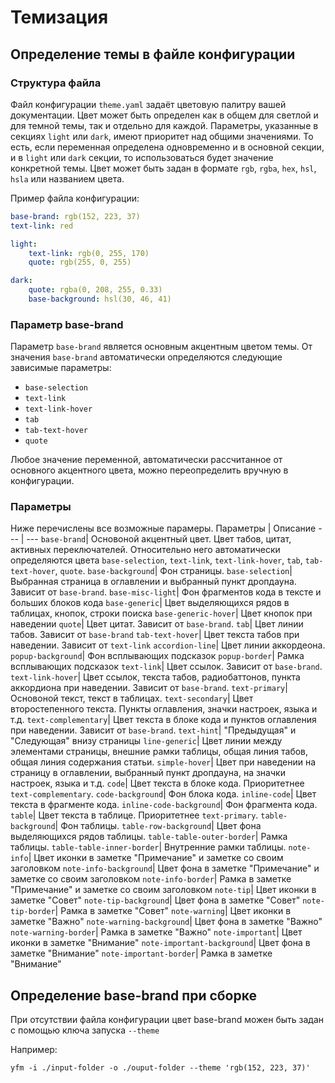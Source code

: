 # Темизация

## Определение темы в файле конфигурации
### Структура файла
Файл конфигурации `theme.yaml` задаёт цветовую палитру вашей документации. Цвет может быть определен как в общем для светлой и для темной темы, так и отдельно для каждой.
Параметры, указанные в секциях `light` или `dark`, имеют приоритет над общими значениями. То есть, если переменная определена одновременно и в основной секции, и в `light` или `dark` секции, то использоваться будет значение конкретной темы.
Цвет может быть задан в формате `rgb`, `rgba`, `hex`, `hsl`, `hsla` или названием цвета. 

Пример файла конфигурации:
```yaml
base-brand: rgb(152, 223, 37)
text-link: red

light:
    text-link: rgb(0, 255, 170)
    quote: rgb(255, 0, 255)

dark:
    quote: rgba(0, 208, 255, 0.33)
    base-background: hsl(30, 46, 41)
```

### Параметр base-brand
Параметр `base-brand` является основным акцентным цветом темы. От значения `base-brand` автоматически определяются следующие зависимые параметры:
* `base-selection`
* `text-link`
* `text-link-hover`
* `tab`
* `tab-text-hover`
* `quote`

Любое значение переменной, автоматически рассчитанное от основного акцентного цвета, можно переопределить вручную в конфигурации.
### Параметры
Ниже перечислены все возможные парамеры.
Параметры | Описание
--- | --- 
`base-brand`| Основоной акцентный цвет. Цвет табов, цитат, активных переключателей. Относительно него автоматически определяются цвета  `base-selection`, `text-link`, `text-link-hover`, `tab`, `tab-text-hover`, `quote`.
`base-background`| Фон страницы.
`base-selection`| Выбранная страница в оглавлении и выбранный пункт дропдауна. Зависит от `base-brand`.
`base-misc-light`| Фон фрагментов кода в тексте и больших блоков кода
`base-generic`| Цвет выделяющихся рядов в таблицах, кнопок, строки поиска
`base-generic-hover`| Цвет кнопок при наведении 
`quote`| Цвет цитат.  Зависит от `base-brand`.
`tab`| Цвет линии табов.  Зависит от `base-brand`
`tab-text-hover`| Цвет текста табов при наведении.  Зависит от `text-link`
`accordion-line`| Цвет линии аккордеона.
`popup-background`| Фон всплывающих подсказок
`popup-border`| Рамка всплывающих подсказок
`text-link`| Цвет ссылок. Зависит от `base-brand`.
`text-link-hover`| Цвет ссылок, текста табов, радиобаттонов, пункта аккордиона при наведении. Зависит от `base-brand`.
`text-primary`| Основоной текст, текст в таблицах.
`text-secondary`| Цвет второстепенного текста. Пункты оглавления, значки настроек, языка и т.д.
`text-complementary`| Цвет текста в блоке кода и пунктов оглавления при наведении. Зависит от `base-brand`.
`text-hint`| "Предыдущая" и "Следующая" внизу страницы
`line-generic`| Цвет линии между элементами страницы, внешние рамки таблицы, общая линия табов, общая линия содержания статьи.
`simple-hover`| Цвет при наведении на страницу в оглавлении, выбранный пункт дропдауна, на значки настроек, языка и т.д.
`code`| Цвет текста в блоке кода. Приоритетнее `text-complementary`.
`code-background`| Фон блока кода.
`inline-code`| Цвет текста в фрагменте кода.
`inline-code-background`| Фон фрагмента кода.
`table`| Цвет текста в таблице. Приоритетнее `text-primary`.
`table-background`| Фон таблицы.
`table-row-background`| Цвет фона выделяющихся рядов таблицы.
`table-table-outer-border`| Рамка таблицы.
`table-table-inner-border`| Внутренние рамки таблицы.
`note-info`| Цвет иконки в заметке "Примечание" и заметке со своим заголовком
`note-info-background`| Цвет фона в заметке "Примечание" и заметке со своим заголовком
`note-info-border`| Рамка в заметке "Примечание" и заметке со своим заголовком
`note-tip`| Цвет иконки в заметке "Совет"
`note-tip-background`| Цвет фона в заметке "Совет"
`note-tip-border`| Рамка в заметке "Совет"
`note-warning`| Цвет иконки в заметке "Важно"
`note-warning-background`| Цвет фона в заметке "Важно"
`note-warning-border`| Рамка в заметке "Важно"
`note-important`| Цвет иконки в заметке "Внимание"
`note-important-background`| Цвет фона в заметке "Внимание"
`note-important-border`| Рамка в заметке "Внимание"

## Определение base-brand при сборке
При отсутствии файла конфигурации цвет base-brand можен быть задан с помощью ключа запуска `--theme`

Например:
```shell
yfm -i ./input-folder -o ./ouput-folder --theme 'rgb(152, 223, 37)'
```

